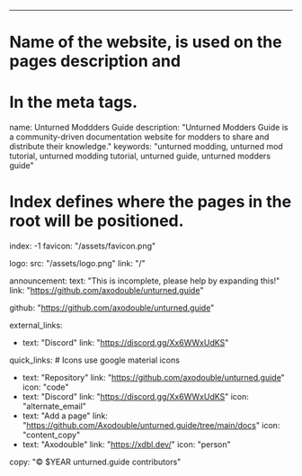 ---

# Name of the website, is used on the pages description and

# In the meta tags.

name: Unturned Moddders Guide
description: "Unturned Modders Guide is a community-driven documentation website for modders to share and distribute their knowledge."
keywords: "unturned modding, unturned mod tutorial, unturned modding tutorial, unturned guide, unturned modders guide"

# Index defines where the pages in the root will be positioned.

index: -1
favicon: "/assets/favicon.png"

logo:
  src: "/assets/logo.png"
  link: "/"

announcement:
  text: "This is incomplete, please help by expanding this!"
  link: "https://github.com/axodouble/unturned.guide"

github: "https://github.com/axodouble/unturned.guide"

external_links:

- text: "Discord"
  link: "https://discord.gg/Xx6WWxUdKS"

quick_links: # Icons use google material icons

- text: "Repository"
  link: "https://github.com/axodouble/unturned.guide"
  icon: "code"
- text: "Discord"
  link: "https://discord.gg/Xx6WWxUdKS"
  icon: "alternate_email"
- text: "Add a page"
  link: "https://github.com/Axodouble/unturned.guide/tree/main/docs"
  icon: "content_copy"
- text: "Axodouble"
  link: "https://xdbl.dev/"
  icon: "person"

copy: "© $YEAR unturned.guide contributors"
